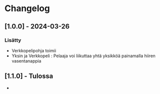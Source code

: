 # Changelog

## [1.0.0] - 2024-03-26
### Lisätty
- Verkkopelipohja toimii
- Yksin ja Verkkopeli : Pelaaja voi liikuttaa yhtä yksikköä painamalla hiiren vasentanappia

## [1.1.0] - Tulossa 
- 